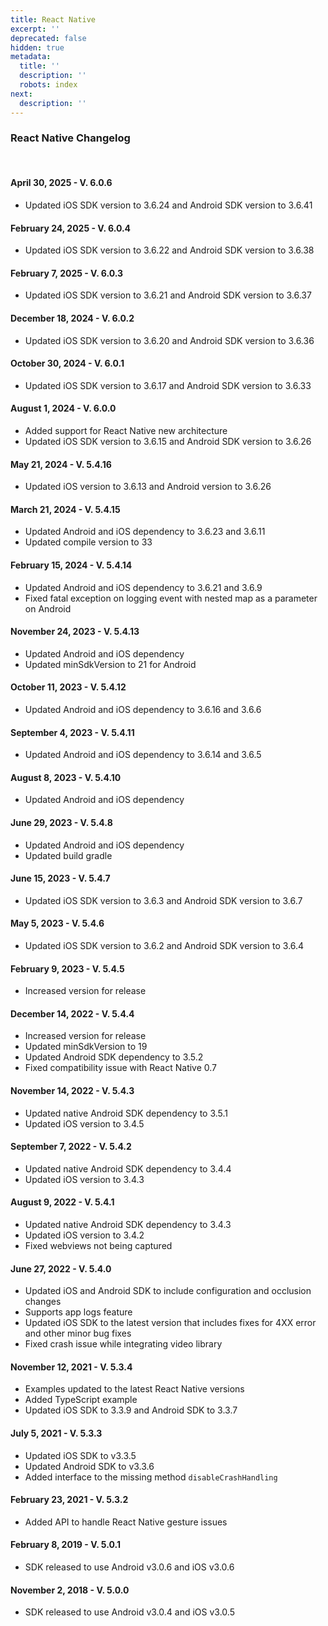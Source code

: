 ```yaml
---
title: React Native
excerpt: ''
deprecated: false
hidden: true
metadata:
  title: ''
  description: ''
  robots: index
next:
  description: ''
---
```

### React Native Changelog

<br />

#### April 30, 2025 - V. 6.0.6

* Updated iOS SDK version to 3.6.24 and Android SDK version to 3.6.41

#### February 24, 2025 - V. 6.0.4

* Updated iOS SDK version to 3.6.22 and Android SDK version to 3.6.38

#### February 7, 2025 - V. 6.0.3

* Updated iOS SDK version to 3.6.21 and Android SDK version to 3.6.37

#### December 18, 2024 - V. 6.0.2

* Updated iOS SDK version to 3.6.20 and Android SDK version to 3.6.36

#### October 30, 2024 - V. 6.0.1

* Updated iOS SDK version to 3.6.17 and Android SDK version to 3.6.33

#### August 1, 2024 - V. 6.0.0

* Added support for React Native new architecture
* Updated iOS SDK version to 3.6.15 and Android SDK version to 3.6.26

#### May 21, 2024 - V. 5.4.16

* Updated iOS version to 3.6.13 and Android version to 3.6.26

#### March 21, 2024 - V. 5.4.15

* Updated Android and iOS dependency to 3.6.23 and 3.6.11
* Updated compile version to 33

#### February 15, 2024 - V. 5.4.14

* Updated Android and iOS dependency to 3.6.21 and 3.6.9
* Fixed fatal exception on logging event with nested map as a parameter on Android

#### November 24, 2023 - V. 5.4.13

* Updated Android and iOS dependency
* Updated minSdkVersion to 21 for Android

#### October 11, 2023 - V. 5.4.12

* Updated Android and iOS dependency to 3.6.16 and 3.6.6

#### September 4, 2023 - V. 5.4.11

* Updated Android and iOS dependency to 3.6.14 and 3.6.5

#### August 8, 2023 - V. 5.4.10

* Updated Android and iOS dependency

#### June 29, 2023 - V. 5.4.8

* Updated Android and iOS dependency
* Updated build gradle

#### June 15, 2023 - V. 5.4.7

* Updated iOS SDK version to 3.6.3 and Android SDK version to 3.6.7

#### May 5, 2023 - V. 5.4.6

* Updated iOS SDK version to 3.6.2 and Android SDK version to 3.6.4

#### February 9, 2023 - V. 5.4.5

* Increased version for release

#### December 14, 2022 - V. 5.4.4

* Increased version for release
* Updated minSdkVersion to 19
* Updated Android SDK dependency to 3.5.2
* Fixed compatibility issue with React Native 0.7

#### November 14, 2022 - V. 5.4.3

* Updated native Android SDK dependency to 3.5.1
* Updated iOS version to 3.4.5

#### September 7, 2022 - V. 5.4.2

* Updated native Android SDK dependency to 3.4.4
* Updated iOS version to 3.4.3

#### August 9, 2022 - V. 5.4.1

* Updated native Android SDK dependency to 3.4.3
* Updated iOS version to 3.4.2
* Fixed webviews not being captured

#### June 27, 2022 - V. 5.4.0

* Updated iOS and Android SDK to include configuration and occlusion changes
* Supports app logs feature
* Updated iOS SDK to the latest version that includes fixes for 4XX error and other minor bug fixes
* Fixed crash issue while integrating video library

#### November 12, 2021 - V. 5.3.4

* Examples updated to the latest React Native versions
* Added TypeScript example
* Updated iOS SDK to 3.3.9 and Android SDK to 3.3.7

#### July 5, 2021 - V. 5.3.3

* Updated iOS SDK to v3.3.5
* Updated Android SDK to v3.3.6
* Added interface to the missing method `disableCrashHandling`

#### February 23, 2021 - V. 5.3.2

* Added API to handle React Native gesture issues

#### February 8, 2019 - V. 5.0.1

* SDK released to use Android v3.0.6 and iOS v3.0.6

#### November 2, 2018 - V. 5.0.0

* SDK released to use Android v3.0.4 and iOS v3.0.5